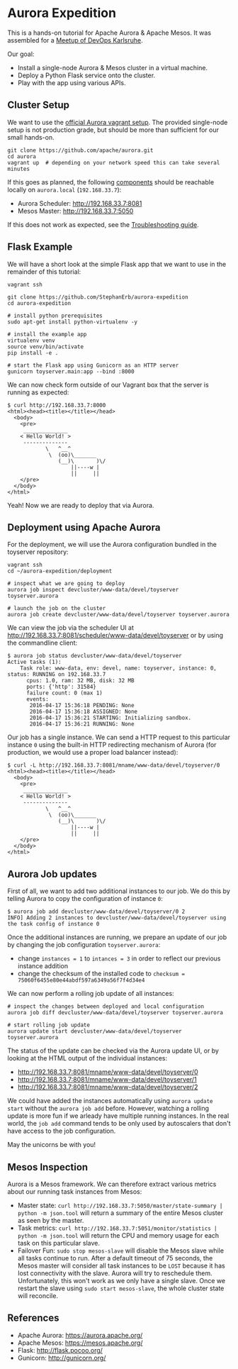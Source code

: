# Aurora Expedition
This is a hands-on tutorial for Apache Aurora &amp; Apache Mesos. It was assembled for a [Meetup of DevOps Karlsruhe](http://www.meetup.com/DevOps-Karlsruhe-Meetup/events/229457000/).

Our goal:

* Install a single-node Aurora & Mesos cluster in a virtual machine.
* Deploy a Python Flask service onto the cluster.
* Play with the app using various APIs.


## Cluster Setup

We want to use the [official Aurora vagrant setup](https://github.com/apache/aurora/blob/master/docs/getting-started/vagrant.md).  The provided single-node setup is not production grade, but should be more than sufficient for our small hands-on.

    git clone https://github.com/apache/aurora.git
    cd aurora
    vagrant up  # depending on your network speed this can take several minutes


If this goes as planned, the following [components](https://github.com/apache/aurora/blob/rel/0.13.0/docs/getting-started/overview.md#components) should be reachable locally on `aurora.local` (`192.168.33.7`):

* Aurora Scheduler: http://192.168.33.7:8081
* Mesos Master: http://192.168.33.7:5050

If this does not work as expected, see the [Troubleshooting guide](https://github.com/apache/aurora/blob/rel/0.13.0/docs/getting-started/vagrant.md#troubleshooting).


## Flask Example

We will have a short look at the simple Flask app that we want to use in the remainder of this tutorial:

    vagrant ssh

    git clone https://github.com/StephanErb/aurora-expedition
    cd aurora-expedition

    # install python prerequisites
    sudo apt-get install python-virtualenv -y

    # install the example app
    virtualenv venv
    source venv/bin/activate
    pip install -e .

    # start the Flask app using Gunicorn as an HTTP server
    gunicorn toyserver.main:app --bind :8000


We can now check form outside of our Vagrant box that the server is running as expected:

    $ curl http://192.168.33.7:8000
    <html><head><title></title></head>
      <body>
        <pre>
         ______________
        < Hello World! >
         --------------
                \   ^__^
                 \  (oo)\_______
                    (__)\       )\/
                        ||----w |
                        ||     ||
        </pre>
      </body>
    </html>


Yeah! Now we are ready to deploy that via Aurora.


## Deployment using Apache Aurora

For the deployment, we will use the Aurora configuration bundled in the toyserver repository:

    vagrant ssh
    cd ~/aurora-expedition/deployment

    # inspect what we are going to deploy
    aurora job inspect devcluster/www-data/devel/toyserver toyserver.aurora

    # launch the job on the cluster
    aurora job create devcluster/www-data/devel/toyserver toyserver.aurora


We can view the job via the scheduler UI at http://192.168.33.7:8081/scheduler/www-data/devel/toyserver or by using the commandline client:

    $ aurora job status devcluster/www-data/devel/toyserver
    Active tasks (1):
        Task role: www-data, env: devel, name: toyserver, instance: 0, status: RUNNING on 192.168.33.7
          cpus: 1.0, ram: 32 MB, disk: 32 MB
          ports: {'http': 31584}
          failure count: 0 (max 1)
          events:
           2016-04-17 15:36:18 PENDING: None
           2016-04-17 15:36:18 ASSIGNED: None
           2016-04-17 15:36:21 STARTING: Initializing sandbox.
           2016-04-17 15:36:21 RUNNING: None


Our job has a single instance. We can send a HTTP request to this particular instance `0` using the built-in HTTP redirecting mechanism of Aurora (for production, we would use a proper load balancer instead):

    $ curl -L http://192.168.33.7:8081/mname/www-data/devel/toyserver/0
    <html><head><title></title></head>
      <body>
        <pre>
         ______________
        < Hello World! >
         --------------
                \   ^__^
                 \  (oo)\_______
                    (__)\       )\/
                        ||----w |
                        ||     ||
        </pre>
      </body>
    </html>



## Aurora Job updates

First of all, we want to add two additional instances to our job. We do this by telling Aurora to copy the configuration of instance `0`:

    $ aurora job add devcluster/www-data/devel/toyserver/0 2
    INFO] Adding 2 instances to devcluster/www-data/devel/toyserver using the task config of instance 0

Once the additional instances are running, we prepare an update of our job by changing the job configuration `toyserver.aurora`:

* change `instances = 1` to `intances = 3` in order to reflect our previous instance addition
* change the checksum of the installed code to `checksum = 75060f6455e80e44abdf597a6349a56f7f4d34e4`

We can now perform a rolling job update of all instances:

    # inspect the changes between deployed and local configuration
    aurora job diff devcluster/www-data/devel/toyserver toyserver.aurora

    # start rolling job update
    aurora update start devcluster/www-data/devel/toyserver toyserver.aurora

The status of the update can be checked via the Aurora update UI, or by looking at the HTML output of the individual instances:

* http://192.168.33.7:8081/mname/www-data/devel/toyserver/0
* http://192.168.33.7:8081/mname/www-data/devel/toyserver/1
* http://192.168.33.7:8081/mname/www-data/devel/toyserver/2

We could have added the instances automatically using `aurora update start` without the `aurora job add` before. However, watching a rolling update is more fun if we arleady have multiple running instances. In the real world, the `job add` command tends to be only used by autoscalers that don't have access to the job configuration.

May the unicorns be with you!

## Mesos Inspection

Aurora is a Mesos framework. We can therefore extract various metrics about our running task instances from Mesos:

* Master state: `curl http://192.168.33.7:5050/master/state-summary | python -m json.tool` will return a summary of the entire Mesos cluster as seen by the master.
* Task metrics: `curl http://192.168.33.7:5051/monitor/statistics | python -m json.tool` will return the CPU and memory usage for each task on this particular slave.
* Failover Fun: `sudo stop mesos-slave` will disable the Mesos slave while all tasks continue to run. After a default timeout of 75 seconds, the Mesos master will consider all task instances to be `LOST` because it has lost connectivity with the slave. Aurora will try to reschedule them. Unfortunately, this won't work as we only have a single slave. Once we restart the slave using `sudo start mesos-slave`, the whole cluster state will reconcile.


## References

* Apache Aurora: https://aurora.apache.org/
* Apache Mesos: https://mesos.apache.org/
* Flask: http://flask.pocoo.org/
* Gunicorn: http://gunicorn.org/

